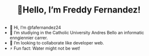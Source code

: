 <h1 align = "center" > 👋Hello, I’m Freddy Fernandez! </h1>

<img url = "[Pictures](https://www.canva.com/design/DAGDnL0QfdY/yomCZ4wNZsDcjmcwlQ7G5g/view)" width = "40'">

- 👋 Hi, I’m @fafernandez24
- 👀 I’m studiying in the Catholic University Andres Bello an informatic enngiennier carrer.
- 💞️ I’m looking to collaborate like developer web.
- ⚡ Fun fact: Water might not be wet!

<!---
fafernandez24/fafernandez24 is a ✨ special ✨ repository because its `README.md` (this file) appears on your GitHub profile.
You can click the Preview link to take a look at your changes.
--->
